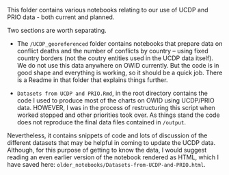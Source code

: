 This folder contains various notebooks relating to our use of UCDP and PRIO data - both current and planned.

Two sections are worth separating.

- The `/UCDP_georeferenced` folder contains notebooks that prepare data on conflict deaths and the number of conflicts by country – using fixed country borders (not the coutry entities used in the UCDP data itself). We do not use this data anywhere on OWID currently. But the code is in good shape and everything is working, so it should be a quick job. There is a Readme in that folder that explains things further.

- `Datasets from UCDP and PRIO.Rmd`, in the root directory contains the code I used to produce most of the charts on OWID using UCDP/PRIO data. HOWEVER, I was in the process of restructuring this script when worked stopped and other priorities took over. As things stand the code does not reproduce the final data files contained in `/output`.

Nevertheless, it contains snippets of code and lots of discussion of the different datasets that may be helpful in coming to update the UCDP data. Although, for this purpose of getting to know the data, I would suggest reading an even earlier version of the notebook rendered as HTML, which I have saved here: `older_notebooks/Datasets-from-UCDP-and-PRIO.html`. 